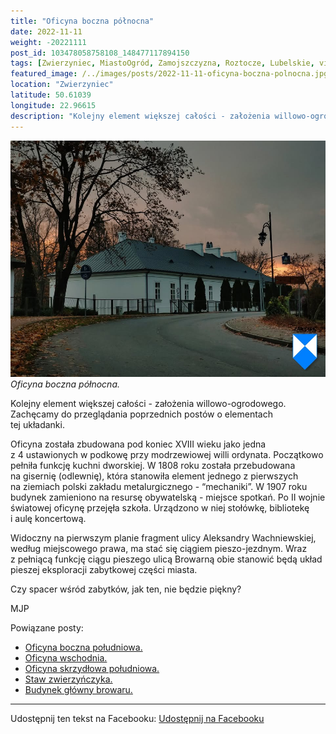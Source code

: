 ```yaml
---
title: "Oficyna boczna północna"
date: 2022-11-11
weight: -20221111
post_id: 103478058758108_148477117894150
tags: [Zwierzyniec, MiastoOgród, Zamojszczyzna, Roztocze, Lubelskie, villarestituta, turystyka, dziedzictwo, zabytki, krajobrazy]
featured_image: /../images/posts/2022-11-11-oficyna-boczna-polnocna.jpg
location: "Zwierzyniec"
latitude: 50.61039
longitude: 22.96615
description: "Kolejny element większej całości - założenia willowo-ogrodowego. Zachęcamy do przeglądania poprzednich postów o elementach tej układanki...."
---
```


![Oficyna boczna północna.](/images/posts/2022-11-11-oficyna-boczna-polnocna.jpg)
*Oficyna boczna północna.*

Kolejny element większej całości - założenia willowo-ogrodowego. Zachęcamy do przeglądania poprzednich postów o elementach tej układanki.

Oficyna została zbudowana pod koniec XVIII wieku jako jedna z 4 ustawionych w podkowę przy modrzewiowej willi ordynata. Początkowo pełniła funkcję kuchni dworskiej. W 1808 roku została przebudowana na gisernię (odlewnię), która stanowiła element jednego z pierwszych na ziemiach polski zakładu metalurgicznego - “mechaniki”. W 1907 roku budynek zamieniono na resursę obywatelską - miejsce spotkań. Po II wojnie światowej oficynę przejęła szkoła. Urządzono w niej stołówkę, bibliotekę i aulę koncertową.

Widoczny na pierwszym planie fragment ulicy Aleksandry Wachniewskiej, według miejscowego prawa, ma stać się ciągiem pieszo-jezdnym. Wraz z pełniącą funkcję ciągu pieszego ulicą Browarną obie stanowić będą układ pieszej eksploracji zabytkowej części miasta.

Czy spacer wśród zabytków, jak ten, nie będzie piękny?



MJP

Powiązane posty:
- [Oficyna boczna południowa.](/posts/Oficyna-boczna-poludniowa)
- [Oficyna wschodnia.](/posts/Oficyna-wschodnia)
- [Oficyna skrzydłowa południowa.](/posts/Oficyna-skrzydlowa-poludniowa)
- [Staw zwierzyńczyka.](/posts/Staw-zwierzynczyka)
- [Budynek główny browaru.](/posts/Budynek-glowny-browaru)


---

Udostępnij ten tekst na Facebooku:
[Udostępnij na Facebooku](https://www.facebook.com/sharer/sharer.php?u=https://stowarzyszeniewachniewskiej.pl/posts/Oficyna-boczna-polnocna)

<script type="application/ld+json">
{
  "@context": "https://schema.org",
  "@type": "BlogPosting",
  "headline": "Oficyna boczna północna.",
  "datePublished": "2022-11-11",
  "dateModified": "2022-11-11",
  "author": {
    "@type": "Organization",
    "name": "Stowarzyszenie Wachniewskiej"
  },
  "publisher": {
    "@type": "Organization",
    "name": "Stowarzyszenie im. Aleksandry Wachniewskiej",
    "logo": {
      "@type": "ImageObject",
      "url": "https://stowarzyszeniewachniewskiej.pl/images/logo/logo.svg"
    }
  },
  "mainEntityOfPage": {
    "@type": "WebPage",
    "@id": "https://stowarzyszeniewachniewskiej.pl/posts/Oficyna-boczna-polnocna"
  },
  "image": {
    "@type": "ImageObject",
    "url": "https://stowarzyszeniewachniewskiej.pl/images/posts/2022-11-11-oficyna-boczna-polnocna.jpg"
  },
  "articleSection": "Dziedzictwo Kulturowe i Zabytki",
  "keywords": "Zwierzyniec, MiastoOgród, Zamojszczyzna, Roztocze, Lubelskie, villarestituta, turystyka, dziedzictwo, zabytki, krajobrazy",
  "wordCount": 129,
  "articleBody": "Kolejny element większej całości - założenia willowo-ogrodowego. Zachęcamy do przeglądania poprzednich postów o elementach tej układanki.\n\nOficyna została zbudowana pod koniec XVIII wieku jako jedna z 4 ustawionych w podkowę przy modrzewiowej willi ordynata. Początkowo pełniła funkcję kuchni dworskiej. W 1808 roku została przebudowana na gisernię (odlewnię), która stanowiła element jednego z pierwszych na ziemiach polski zakładu metalurgicznego - “mechaniki”. W 1907 roku budynek zamieniono na resursę obywatelską - miejsce spotkań. Po II wojnie światowej oficynę przejęła szkoła. Urządzono w niej stołówkę, bibliotekę i aulę koncertową.\n\nWidoczny na pierwszym planie fragment ulicy Aleksandry Wachniewskiej, według miejscowego prawa, ma stać się ciągiem pieszo-jezdnym. Wraz z pełniącą funkcję ciągu pieszego ulicą Browarną obie stanowić będą układ pieszej eksploracji zabytkowej części miasta.\n\nCzy spacer wśród zabytków, jak ten, nie będzie piękny?\n\n         \n\nMJP",
  "description": "Odkryj piękno Zwierzyńca i jego zabytki."
}
</script>
<script type="application/ld+json">
{
  "@context": "https://schema.org",
  "@type": "BreadcrumbList",
  "itemListElement": [
    {
      "@type": "ListItem",
      "position": 1,
      "name": "Home",
      "item": "https://stowarzyszeniewachniewskiej.pl"
    },
    {
      "@type": "ListItem",
      "position": 2,
      "name": "posts",
      "item": "https://stowarzyszeniewachniewskiej.pl/posts"
    },
    {
      "@type": "ListItem",
      "position": 3,
      "name": "Oficyna boczna północna.",
      "item": "https://stowarzyszeniewachniewskiej.pl/posts/Oficyna-boczna-polnocna"
    }
  ]
}
</script>
